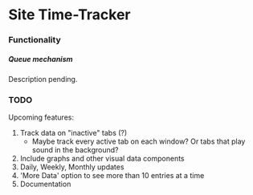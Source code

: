 # Site Time-Tracker

### Functionality
##### Queue mechanism
Description pending.

### TODO

Upcoming features:
  1. Track data on "inactive" tabs (?)
     - Maybe track every active tab on each window? Or tabs that play sound in the background?
  2. Include graphs and other visual data components
  3. Daily, Weekly, Monthly updates
  4. 'More Data' option to see more than 10 entries at a time
  5. Documentation
